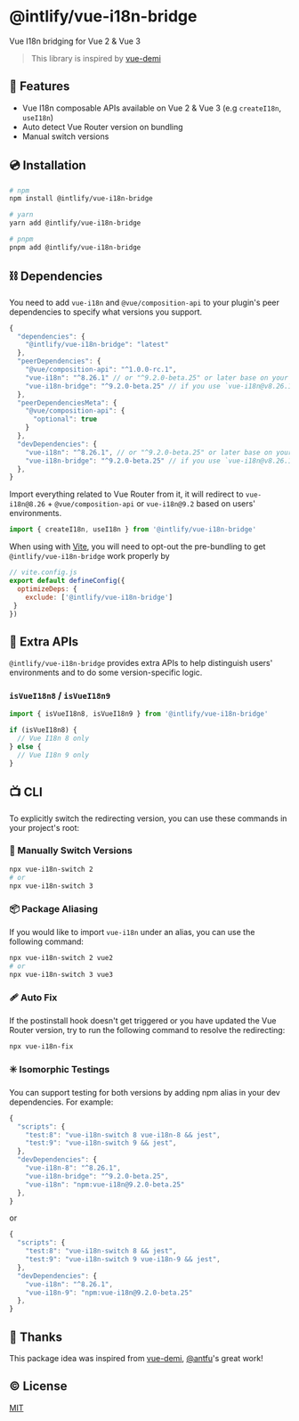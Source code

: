 # @intlify/vue-i18n-bridge

Vue I18n bridging for Vue 2 & Vue 3

> This library is inspired by [vue-demi](https://github.com/vueuse/vue-demi)

## 🌟 Features
- Vue I18n composable APIs available on Vue 2 & Vue 3 (e.g `createI18n`, `useI18n`)
- Auto detect Vue Router version on bundling
- Manual switch versions
## 💿 Installation

```sh
# npm
npm install @intlify/vue-i18n-bridge

# yarn
yarn add @intlify/vue-i18n-bridge

# pnpm
pnpm add @intlify/vue-i18n-bridge
```

## ⛓️ Dependencies

You need to add `vue-i18n` and `@vue/composition-api` to your plugin's peer dependencies to specify what versions you support.

```js
{
  "dependencies": {
    "@intlify/vue-i18n-bridge": "latest"
  },
  "peerDependencies": {
    "@vue/composition-api": "^1.0.0-rc.1",
    "vue-i18n": "^8.26.1" // or "^9.2.0-beta.25" or later base on your preferred working environment
    "vue-i18n-bridge": "^9.2.0-beta.25" // if you use `vue-i18n@v8.26.1` or later, you need to configure deps
  },
  "peerDependenciesMeta": {
    "@vue/composition-api": {
      "optional": true
    }
  },
  "devDependencies": {
    "vue-i18n": "^8.26.1", // or "^9.2.0-beta.25" or later base on your preferred working environment
    "vue-i18n-bridge": "^9.2.0-beta.25" // if you use `vue-i18n@v8.26.1` or later, you need to configure deps
  },
}
```

Import everything related to Vue Router from it, it will redirect to `vue-i18n@8.26` + `@vue/composition-api` or `vue-i18n@9.2` based on users' environments.

```js
import { createI18n, useI18n } from '@intlify/vue-i18n-bridge'
```

When using with [Vite](https://vitejs.dev), you will need to opt-out the pre-bundling to get `@intlify/vue-i18n-bridge` work properly by

```js
// vite.config.js
export default defineConfig({
  optimizeDeps: {
    exclude: ['@intlify/vue-i18n-bridge']
 }
})
```

## 🤝 Extra APIs

`@intlify/vue-i18n-bridge` provides extra APIs to help distinguish users' environments and to do some version-specific logic.

### `isVueI18n8` / `isVueI18n9`

```js
import { isVueI18n8, isVueI18n9 } from '@intlify/vue-i18n-bridge'

if (isVueI18n8) {
  // Vue I18n 8 only
} else {
  // Vue I18n 9 only
}
```

## 📺 CLI

To explicitly switch the redirecting version, you can use these commands in your project's root:
### 🤏 Manually Switch Versions

```sh
npx vue-i18n-switch 2
# or
npx vue-i18n-switch 3
```

### 📦 Package Aliasing

If you would like to import `vue-i18n` under an alias, you can use the following command:

```sh
npx vue-i18n-switch 2 vue2
# or
npx vue-i18n-switch 3 vue3
```
### 🩹 Auto Fix

If the postinstall hook doesn't get triggered or you have updated the Vue Router version, try to run the following command to resolve the redirecting:

```sh
npx vue-i18n-fix
```
### ✳️ Isomorphic Testings

You can support testing for both versions by adding npm alias in your dev dependencies. For example:

```js
{
  "scripts": {
    "test:8": "vue-i18n-switch 8 vue-i18n-8 && jest",
    "test:9": "vue-i18n-switch 9 && jest",
  },
  "devDependencies": {
    "vue-i18n-8": "^8.26.1",
    "vue-i18n-bridge": "^9.2.0-beta.25",
    "vue-i18n": "npm:vue-i18n@9.2.0-beta.25"
  },
}
```

or

```js
{
  "scripts": {
    "test:8": "vue-i18n-switch 8 && jest",
    "test:9": "vue-i18n-switch 9 vue-i18n-9 && jest",
  },
  "devDependencies": {
    "vue-i18n": "^8.26.1",
    "vue-i18n-9": "npm:vue-i18n@9.2.0-beta.25"
  },
}
```

## 💖 Thanks
This package idea was inspired from [vue-demi](https://github.com/vueuse/vue-demi), [@antfu](https://github.com/antfu)'s great work!

## ©️ License

[MIT](http://opensource.org/licenses/MIT)
